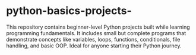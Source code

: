 # python-basics-projects-
This repository contains beginner-level Python projects built while learning programming fundamentals. It includes small but complete programs that demonstrate concepts like variables, loops, functions, conditionals, file handling, and basic OOP. Ideal for anyone starting their Python journey.
